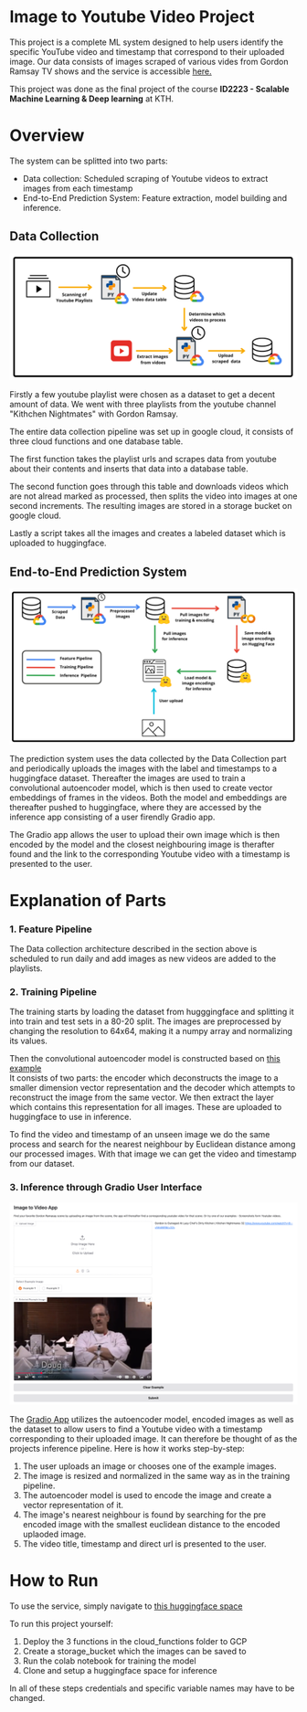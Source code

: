 # Image to Youtube Video Project
This project is a complete ML system designed to help users identify the specific YouTube video and timestamp that correspond to their uploaded image. 
Our data consists of images scraped of various vides from Gordon Ramsay TV shows and the service is accessible [here.](https://huggingface.co/spaces/eybro/image_video_timestamp)

This project was done as the final project of the course **ID2223 - Scalable Machine Learning & Deep learning** at KTH.
# Overview

The system can be splitted into two parts:
* Data collection: Scheduled scraping of Youtube videos to extract images from each timestamp
* End-to-End Prediction System: Feature extraction, model building and inference.

## **Data Collection**
![Architecture of Data collection](report_images/Data.png)

Firstly a few youtube playlist were chosen as a dataset to get a decent amount of data.
We went with three playlists from the youtube channel "Kithchen Nightmates" with
Gordon Ramsay.

The entire data collection pipeline was set up in google cloud, it consists of three cloud
functions and one database table.

The first function takes the playlist urls  and scrapes data from youtube about their contents
and inserts that data into a database table.

The second function goes through this table and downloads videos which are not alread
marked as processed, then splits the video into images at one second increments. The resulting
images are stored in a storage bucket on google cloud.

Lastly a script takes all the images and creates a labeled dataset which is uploaded to huggingface.


## **End-to-End Prediction System**
![Architecture of ML system](report_images/ML.png)

The prediction system uses the data collected by the Data Collection part and periodically uploads the images with the label and timestamps to a huggingface dataset. Thereafter the images are used to train a convolutional autoencoder model, which is then used to create vector embeddings of frames in the videos. Both the model and embeddings are thereafter pushed to huggingface, where they are accessed by the inference app consisting of a user firendly Gradio app. 

The Gradio app allows the user to upload their own image which is then encoded by the model and the closest neighbouring image is therafter found and the link to the corresponding Youtube video with a timestamp is presented to the user. 

# Explanation of Parts
### 1. Feature Pipeline
The Data collection architecture described in the section above is scheduled to run daily and add images as new videos are added to the playlists.

### 2. Training Pipeline

The training starts by  loading the dataset from hugggingface and splitting it into
train and test sets in a 80-20 split. The images are preprocessed by changing the resolution
to 64x64, making it a numpy array and normalizing its values.

Then the convolutional autoencoder model is constructed based on [this example](https://keras.io/examples/vision/autoencoder/)\
It consists of two parts: the encoder which deconstructs the image to a smaller dimension vector representation and the decoder which attempts 
to reconstruct the image from the same vector.
We then extract the layer which contains this representation for all images. These are uploaded to huggingface to use in inference.

To find the video and timestamp of an unseen image we do the same process and search for the 
nearest neighbour by Euclidean distance among our processed images. With that image we can get the video and 
timestamp from our dataset.
### 3. Inference through Gradio User Interface
![Gradio App](report_images/Gradio.png)

The [Gradio App](https://huggingface.co/spaces/eybro/image_video_timestamp) utilizes the autoencoder model, encoded images as well as the dataset to allow users to find a Youtube video with a timestamp corresponding to their uploaded image. It can therefore be thought of as the projects inference pipeline. Here is how it works step-by-step:
1. The user uploads an image or chooses one of the example images.
2. The image is resized and normalized in the same way as in the training pipeline.
3. The autoencoder model is used to encode the image and create a vector representation of it.
4. The image's nearest neighbour is found by searching for the pre encoded image with the smallest euclidean distance to the encoded uplaoded image.
5. The video title, timestamp and direct url is presented to the user.

# How to Run
To use the service, simply navigate to [this huggingface space](https://huggingface.co/spaces/eybro/image_video_timestamp)

To run this project yourself:
1. Deploy the 3 functions in the cloud_functions folder to GCP
2. Create a storage_bucket which the images can be saved to 
3. Run the colab notebook for training the model
4. Clone and setup a huggingface space for inference

In all of these steps credentials and specific variable names may have to be changed.
